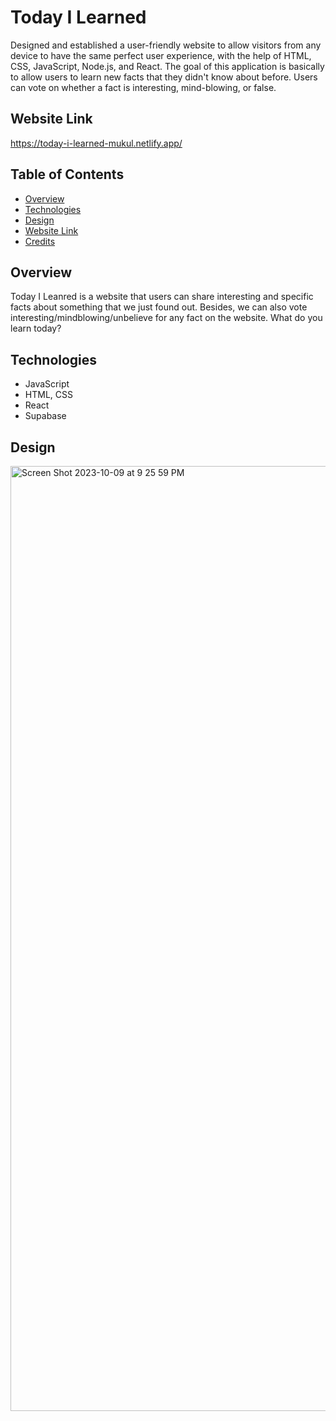 # Today I Learned

Designed and established a user-friendly website to allow visitors from any device to have the same perfect user experience, with the help of HTML, CSS, JavaScript, Node.js, and React. The goal of this application is basically to allow users to learn new facts that they didn't know about before. Users can vote on whether a fact is interesting, mind-blowing, or false.

## Website Link

https://today-i-learned-mukul.netlify.app/

## Table of Contents
- [Overview](#overview)
- [Technologies](#technologies)
- [Design](#design)
- [Website Link](#website-link)
- [Credits](#credits)

## Overview

Today I Leanred is a website that users can share interesting and specific facts about something that we just found out. Besides, we can also vote interesting/mindblowing/unbelieve for any fact on the website. 
What do you learn today?


## Technologies

- JavaScript
- HTML, CSS
- React
- Supabase

## Design

<img width="1512" alt="Screen Shot 2023-10-09 at 9 25 59 PM" src="https://github.com/chenlu-w/today-i-learned/assets/117595669/1b560c4a-1b54-4d5b-8844-6bec59cd920a">

